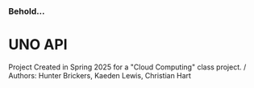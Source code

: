 ### Behold...
# UNO API

Project Created in Spring 2025 for a "Cloud Computing" class project. 
/
Authors: Hunter Brickers, Kaeden Lewis, Christian Hart

